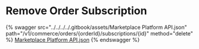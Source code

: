 # Remove Order Subscription



{% swagger src="../../../../.gitbook/assets/Marketplace Platform API.json" path="/v1/commerce/orders/{orderId}/subscriptions/{id}" method="delete" %}
[Marketplace Platform API.json](<../../../../.gitbook/assets/Marketplace Platform API.json>)
{% endswagger %}

